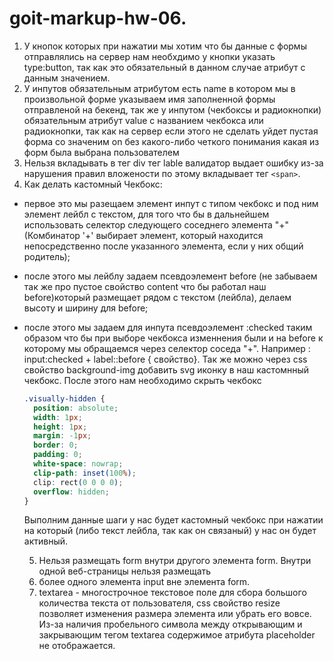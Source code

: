 # goit-markup-hw-06.

1. У кнопок которых при нажатии мы хотим что бы данные с формы отправлялись на сервер нам необхдимо
   у кнопки указать type:button, так как это обязательный в данном случае атрибут с данным
   значением.
2. У инпутов обязательным атрибутом есть name в котором мы в произвольной форме указываем имя
   заполненной формы отправленой на бекенд, так же у инпутом (чекбоксы и радиокнопки) обязательным
   атрибут value с названием чекбокса или радиокнопки, так как на сервер если этого не сделать уйдет
   пустая форма со значеним on без какого-либо четкого понимания какая из форм была выбрана
   пользователем
3. Нельзя вкладывать в тег div тег lable валидатор выдает ошибку из-за нарушения правил вложености
   по этому вкладывает тег `<span>`.
4. Как делать кастомный Чекбокс:

- первое это мы разещаем элемент инпут с типом чекбокс и под ним элемент лейбл с текстом, для того
  что бы в дальнейшем использовать селектор следующего соседнего элемента "+" (Комбинатор '+'
  выбирает элемент, который находится непосредственно после указанного элемента, если у них общий
  родитель);
- после этого мы лейблу задаем псевдоэлемент before (не забываем так же про пустое свойство content
  что бы работал наш before)который размещает рядом с текстом (лейбла), делаем высоту и ширину для
  before;
- после этого мы задаем для инпута псевдоэлемент :checked таким образом что бы при выборе чекбокса
  изменнения были и на before к которому мы обращаемся через селектор соседа "+". Например :
  input:checked + label::before { свойство}. Так же можно через сss свойство background-img добавить
  svg иконку в наш кастомнный чекбокс. После этого нам необходимо скрыть чекбокс

  ```css
  .visually-hidden {
    position: absolute;
    width: 1px;
    height: 1px;
    margin: -1px;
    border: 0;
    padding: 0;
    white-space: nowrap;
    clip-path: inset(100%);
    clip: rect(0 0 0 0);
    overflow: hidden;
  }
  ```

  Выполним данные шаги у нас будет кастомный чекбокс при нажатии на который (либо текст лейбла, так
  как он связаный) у нас он будет активный.

  5. Нельзя размещать form внутри другого элемента form. Внутри одной веб-страницы нельзя размещать
  6. более одного элемента input вне элемента form.
  7. textarea - многострочное текстовое поле для сбора большого количества текста от пользователя,
     css свойство resize позволяет изменения размера элемента или убрать его вовсе. Из-за наличия
     пробельного символа между открывающим и закрывающим тегом textarea содержимое атрибута
     placeholder не отображается.
